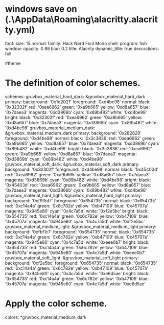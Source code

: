 
# windows save on (.\AppData\Roaming\alacritty\.alacritty.yml)
font:
  size: 15
  normal:
    family: Hack Nerd Font Mono
shell:
  program: fish
window:
  opacity: 0.98
  blur: 0.2
  title: Alacrity
  dynamic_title: true
  decorations: full


#theme
# The definition of color schemes.
schemes:
  gruvbox_material_hard_dark: &gruvbox_material_hard_dark
    primary:
      background: '0x1d2021'
      foreground: '0xd4be98'
    normal:
      black:   '0x32302f'
      red:     '0xea6962'
      green:   '0xa9b665'
      yellow:  '0xd8a657'
      blue:    '0x7daea3'
      magenta: '0xd3869b'
      cyan:    '0x89b482'
      white:   '0xd4be98'
    bright:
      black:   '0x32302f'
      red:     '0xea6962'
      green:   '0xa9b665'
      yellow:  '0xd8a657'
      blue:    '0x7daea3'
      magenta: '0xd3869b'
      cyan:    '0x89b482'
      white:   '0xd4be98'
  gruvbox_material_medium_dark: &gruvbox_material_medium_dark
    primary:
      background: '0x282828'
      foreground: '0xd4be98'
    normal:
      black:   '0x3c3836'
      red:     '0xea6962'
      green:   '0xa9b665'
      yellow:  '0xd8a657'
      blue:    '0x7daea3'
      magenta: '0xd3869b'
      cyan:    '0x89b482'
      white:   '0xd4be98'
    bright:
      black:   '0x3c3836'
      red:     '0xea6962'
      green:   '0xa9b665'
      yellow:  '0xd8a657'
      blue:    '0x7daea3'
      magenta: '0xd3869b'
      cyan:    '0x89b482'
      white:   '0xd4be98'
  gruvbox_material_soft_dark: &gruvbox_material_soft_dark
    primary:
      background: '0x32302f'
      foreground: '0xd4be98'
    normal:
      black:   '0x45403d'
      red:     '0xea6962'
      green:   '0xa9b665'
      yellow:  '0xd8a657'
      blue:    '0x7daea3'
      magenta: '0xd3869b'
      cyan:    '0x89b482'
      white:   '0xd4be98'
    bright:
      black:   '0x45403d'
      red:     '0xea6962'
      green:   '0xa9b665'
      yellow:  '0xd8a657'
      blue:    '0x7daea3'
      magenta: '0xd3869b'
      cyan:    '0x89b482'
      white:   '0xd4be98'
  gruvbox_material_hard_light: &gruvbox_material_hard_light
    primary:
      background: '0xf9f5d7'
      foreground: '0x654735'
    normal:
      black:   '0x654735'
      red:     '0xc14a4a'
      green:   '0x6c782e'
      yellow:  '0xb47109'
      blue:    '0x45707a'
      magenta: '0x945e80'
      cyan:    '0x4c7a5d'
      white:   '0xf2e5bc'
    bright:
      black:   '0x654735'
      red:     '0xc14a4a'
      green:   '0x6c782e'
      yellow:  '0xb47109'
      blue:    '0x45707a'
      magenta: '0x945e80'
      cyan:    '0x4c7a5d'
      white:   '0xf2e5bc'
  gruvbox_material_medium_light: &gruvbox_material_medium_light
    primary:
      background: '0xfbf1c7'
      foreground: '0x654735'
    normal:
      black:   '0x654735'
      red:     '0xc14a4a'
      green:   '0x6c782e'
      yellow:  '0xb47109'
      blue:    '0x45707a'
      magenta: '0x945e80'
      cyan:    '0x4c7a5d'
      white:   '0xeee0b7'
    bright:
      black:   '0x654735'
      red:     '0xc14a4a'
      green:   '0x6c782e'
      yellow:  '0xb47109'
      blue:    '0x45707a'
      magenta: '0x945e80'
      cyan:    '0x4c7a5d'
      white:   '0xeee0b7'
  gruvbox_material_soft_light: &gruvbox_material_soft_light
    primary:
      background: '0xf2e5bc'
      foreground: '0x654735'
    normal:
      black:   '0x654735'
      red:     '0xc14a4a'
      green:   '0x6c782e'
      yellow:  '0xb47109'
      blue:    '0x45707a'
      magenta: '0x945e80'
      cyan:    '0x4c7a5d'
      white:   '0xe6d5ae'
    bright:
      black:   '0x654735'
      red:     '0xc14a4a'
      green:   '0x6c782e'
      yellow:  '0xb47109'
      blue:    '0x45707a'
      magenta: '0x945e80'
      cyan:    '0x4c7a5d'
      white:   '0xe6d5ae'

# Apply the color scheme.
colors: *gruvbox_material_medium_dark

